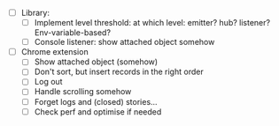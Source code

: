 - [ ] Library:
    + [ ] Implement level threshold: at which level: emitter? hub? listener? Env-variable-based?
    + [ ] Console listener: show attached object somehow
- [ ] Chrome extension
    - [ ] Show attached object (somehow)
    + [ ] Don't sort, but insert records in the right order
    - [ ] Log out
    - [ ] Handle scrolling somehow
    - [ ] Forget logs and (closed) stories...
    - [ ] Check perf and optimise if needed
